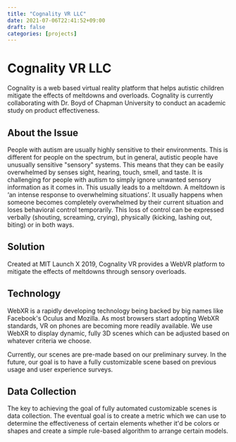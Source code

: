 ```yaml
---
title: "Cognality VR LLC"
date: 2021-07-06T22:41:52+09:00
draft: false
categories: [projects]
---
```


# Cognality VR LLC
Cognality is a web based virtual reality platform that helps autistic children mitigate the effects of meltdowns and overloads. Cognality is currently collaborating with Dr. Boyd of Chapman University to conduct an academic study on product effectiveness.

## About the Issue
People with autism are usually highly sensitive to their environments. This is different for people on the spectrum, but in general, autistic people have unusually sensitive "sensory" systems. This means that they can be easily overwhelmed by senses sight, hearing, touch, smell, and taste.
It is challenging for people with autism to simply ignore unwanted sensory information as it comes in. This usually leads to a meltdown. A meltdown is ‘an intense response to overwhelming situations’. It usually happens when someone becomes completely overwhelmed by their current situation and loses behavioral control temporarily. This loss of control can be expressed verbally (shouting, screaming, crying), physically (kicking, lashing out, biting) or in both ways.

## Solution
Created at MIT Launch X 2019, Cognality VR provides a WebVR platform to mitigate the effects of meltdowns through sensory overloads.

## Technology
WebXR is a rapidly developing technology being backed by big names like Facebook's Oculus and Mozilla. As most browsers start adopting WebXR standards, VR on phones are becoming more readily available. We use WebXR to display dynamic, fully 3D scenes which can be adjusted based on whatever criteria we choose.

Currently, our scenes are pre-made based on our preliminary survey. In the future, our goal is to have a fully customizable scene based on previous usage and user experience surveys.

## Data Collection
The key to achieving the goal of fully automated customizable scenes is data collection. The eventual goal is to create a metric which we can use to determine the effectiveness of certain elements whether it'd be colors or shapes and create a simple rule-based algorithm to arrange certain models.


